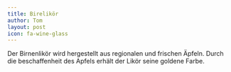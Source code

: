 ```yaml
---
title: Birelikör
author: Tom
layout: post
icon: fa-wine-glass
---
```


Der Birnenlikör wird hergestellt aus regionalen und frischen Äpfeln.
Durch die beschaffenheit des Apfels erhält der Likör seine goldene Farbe.